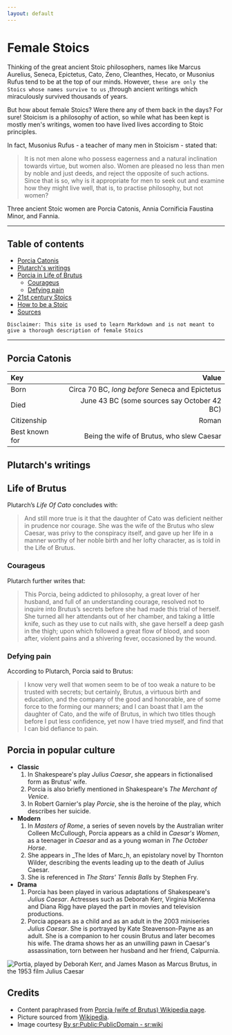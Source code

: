 ```yaml
---
layout: default
---
```



# Female Stoics

Thinking of the great ancient Stoic philosophers, names like Marcus Aurelius, Seneca, Epictetus, Cato, Zeno, Cleanthes, Hecato, or Musonius Rufus tend to be at the top of our minds. However, `these are only the Stoics whose names survive to us` ,through ancient writings which miraculously survived thousands of years.

But how about female Stoics? Were there any of them back in the days?  For sure! Stoicism is a philosophy of action, so while what has been kept is mostly men's writings, women too have lived lives according to Stoic principles. 

In fact, Musonius Rufus - a teacher of many men in Stoicism - stated that:

> It is not men alone who possess eagerness and a natural inclination towards virtue, but women also. Women are pleased no less than men by noble and just deeds, and reject the opposite of such actions. Since that is so, why is it appropriate for men to seek out and examine how they might live well, that is, to practise philosophy, but not women?

Three ancient Stoic women are Porcia Catonis, Annia Cornificia Faustina Minor, and Fannia. 

---

## Table of contents
- [Porcia Catonis](#portia-catonis)
- [Plutarch's writings](#plutarch's-writings)
- [Porcia in Life of Brutus](#porcia-in-life-of-Brutus)
  - [Courageus](#courageus)
  - [Defying pain](#defying-pain)
- [21st century Stoics](#21-century-stoics)  
- [How to be a Stoic](#how-to-be-a-stoic)  
- [Sources](#sources)  


```
Disclaimer: This site is used to learn Markdown and is not meant to give a thorough description of female Stoics
```

---

## Porcia Catonis 

| Key             | Value  |  
|:----------------|---:|   
| Born            | Circa 70 BC, _long before_ Seneca and Epictetus           |  
| Died            | June 43 BC (some sources say October 42 BC)               |    
| Citizenship     | Roman                                                     |   
| Best known for  | Being the wife of Brutus, who slew Caesar                 |   
   

## Plutarch's writings 

## Life of Brutus

Plutarch’s _Life Of Cato_ concludes with: 

> And still more true is it that the daughter of Cato was deficient neither in prudence nor courage. She was the wife of the Brutus who slew Caesar, was privy to the conspiracy itself, and gave up her life in a manner worthy of her noble birth and her lofty character, as is told in the Life of Brutus.
 
### Courageus

Plutarch further writes that: 

> This Porcia, being addicted to philosophy, a great lover of her husband, and full of an understanding courage, resolved not to inquire into Brutus’s secrets before she had made this trial of herself. She turned all her attendants out of her chamber, and taking a little knife, such as they use to cut nails with, she gave herself a deep gash in the thigh; upon which followed a great flow of blood, and soon after, violent pains and a shivering fever, occasioned by the wound.

### Defying pain

According to Plutarch, Porcia said to Brutus: 

> I know very well that women seem to be of too weak a nature to be trusted with secrets; but certainly, Brutus, a virtuous birth and education, and the company of the good and honorable, are of some force to the forming our manners; and I can boast that I am the daughter of Cato, and the wife of Brutus, in which two titles though before I put less confidence, yet now I have tried myself, and find that I can bid defiance to pain.


## Porcia in popular culture
- **Classic**
  1. In Shakespeare's play _Julius Caesar_, she appears in fictionalised form as Brutus' wife. 
  1. Porcia is also briefly mentioned in Shakespeare's _The Merchant of Venice_. 
  1. In Robert Garnier's play _Porcie_, she is the heroine of the play, which describes her suicide. 
- **Modern**
  1. In _Masters of Rome_, a series of seven novels by the Australian writer Colleen McCullough, Porcia appears as a child in _Caesar's Women_, as a teenager in _Caesar_ and as a young woman in _The October Horse_.
  1. She appears in _The Ides of Marc_h, an epistolary novel by Thornton Wilder, describing the events leading up to the death of Julius Caesar. 
  1. She is referenced in _The Stars' Tennis Balls_ by Stephen Fry. 
- **Drama**
  1. Porcia has been played in various adaptations of Shakespeare's _Julius Caesar_. Actresses such as Deborah Kerr, Virginia McKenna and Diana Rigg have played the part in movies and television productions.
  1. Porcia appears as a child and as an adult in the 2003 miniseries _Julius Caesar_. She is portrayed by Kate Steavenson-Payne as an adult. She is a companion to her cousin Brutus and later becomes his wife. The drama shows her as an unwilling pawn in Caesar's assassination, torn between her husband and her friend, Calpurnia.
    
![Portia, played by Deborah Kerr, and James Mason as Marcus Brutus, in the 1953 film Julius Caesar](https://en.wikipedia.org/wiki/Porcia_(wife_of_Brutus)#/media/File:Jc_portia_brutus.png "Portia, played by Deborah Kerr, and James Mason as Marcus Brutus, in the 1953 film Julius Caesar")

## Credits
* Content paraphrased from [Porcia (wife of Brutus) Wikipedia page](https://en.wikipedia.org/wiki/Porcia_(wife_of_Brutus)).  
* Picture sourced from [Wikipedia](https://en.wikipedia.org/wiki/Porcia_(wife_of_Brutus)#/media/File:Jc_portia_brutus.png).  
* Image courtesy [By sr:Public:PublicDomain - sr:wiki](https://upload.wikimedia.org/wikipedia/commons/7/72/Jc_portia_brutus.png)

[Wikipedia page]: https://en.wikipedia.org/wiki/Porcia_(wife_of_Brutus)
[By sr:Public:PublicDomain - sr:wiki]: https://commons.wikimedia.org/wiki/File:Jc_portia_brutus.png
